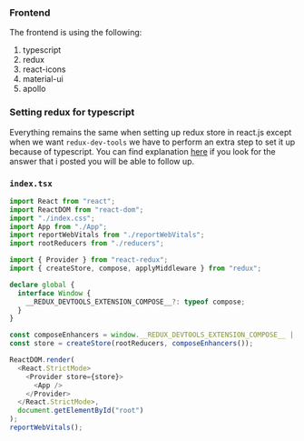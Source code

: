 ### Frontend

The frontend is using the following:

1. typescript
2. redux
3. react-icons
4. material-ui
5. apollo

### Setting redux for typescript

Everything remains the same when setting up redux store in react.js except when we want `redux-dev-tools` we have to perform an extra step to set it up because of typescript. You can find explanation [here](https://stackoverflow.com/questions/52800877/error-with-redux-devtools-extension-using-ts-property-redux-devtools-extens/68212175#68212175) if you look for the answer that i posted you will be able to follow up.

### `index.tsx`

```ts
import React from "react";
import ReactDOM from "react-dom";
import "./index.css";
import App from "./App";
import reportWebVitals from "./reportWebVitals";
import rootReducers from "./reducers";

import { Provider } from "react-redux";
import { createStore, compose, applyMiddleware } from "redux";

declare global {
  interface Window {
    __REDUX_DEVTOOLS_EXTENSION_COMPOSE__?: typeof compose;
  }
}

const composeEnhancers = window.__REDUX_DEVTOOLS_EXTENSION_COMPOSE__ || compose;
const store = createStore(rootReducers, composeEnhancers());

ReactDOM.render(
  <React.StrictMode>
    <Provider store={store}>
      <App />
    </Provider>
  </React.StrictMode>,
  document.getElementById("root")
);
reportWebVitals();
```
